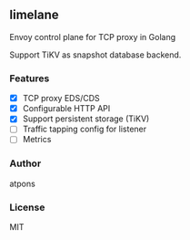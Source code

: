 limelane
---

Envoy control plane for TCP proxy in Golang

Support TiKV as snapshot database backend.

### Features
- [x] TCP proxy EDS/CDS
- [x] Configurable HTTP API
- [x] Support persistent storage (TiKV)
- [ ] Traffic tapping config for listener
- [ ] Metrics

### Author
atpons

### License
MIT
